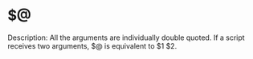 # $@

Description: All the arguments are individually double quoted. If a script receives two arguments, $@ is equivalent to $1 $2.